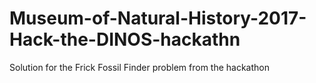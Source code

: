 # Museum-of-Natural-History-2017-Hack-the-DINOS-hackathn
Solution for the Frick Fossil Finder problem from the hackathon
